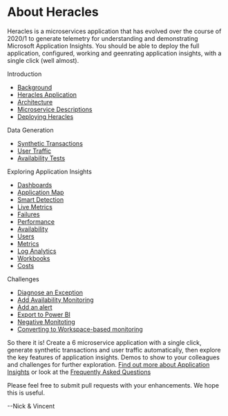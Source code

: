 # About Heracles

Heracles is a microservices application that has evolved over the course of 2020/1 to generate telemetry for understanding and demonstrating Microsoft Application Insights. You should be able to deploy the full application, configured, working and geenrating application insights, with a single click (well almost).

Introduction
- [Background](intro/background.md)
- [Heracles Application](intro/heracles-application.md)
- [Architecture](intro/heracles-architecture.md)
- [Microservice Descriptions](intro/microservice-descriptions.md)
- [Deploying Heracles](intro/deploying-heracles.md)

Data Generation
- [Synthetic Transactions](gen/data-gen-synthetic.md)
- [User Traffic](gen/data-gen-user-traffic.md)
- [Availability Tests](gen/data-gen-availability-tests.md)

Exploring Application Insights
- [Dashboards](demo/ai-dashboards.md)
- [Application Map](demo/ai-application-map.md)
- [Smart Detection](demo/ai-smart-detection.md)
- [Live Metrics](demo/ai-live-metrics.md)
- [Failures](demo/ai-failures.md)
- [Performance](demo/ai-performance.md)
- [Availability](demo/ai-availability.md)
- [Users](demo/ai-users.md)
- [Metrics](demo/ai-metrics.md)
- [Log Analytics](demo/ai-log-analytics.md)
- [Workbooks](demo/ai-workbooks.md)
- [Costs](demo/ai-costs.md)

Challenges
- [Diagnose an Exception](challenges/diagnose-exception.md)
- [Add Availability Monitoring](challenges/availability-monitoring.md)
- [Add an alert](challenges/add-alert.md)
- [Export to Power BI](challenges/export-powerbi.md)
- [Negative Monitoting](challenges/negative-monitoring.md)
- [Converting to Workspace-based monitoring](challenges/workspace-based.md)

So there it is!  Create a 6 microservice application with a single click, generate synthetic transactions and user traffic automatically, then explore the key features of application insights.  Demos to show to your colleagues and challenges for further exploration.  [Find out more about Application Insights](find-out-more.md) or look at the [Frequently Asked Questions](faq.md)

Please feel free to submit pull requests with your enhancements. We hope this is useful.

--Nick & Vincent
